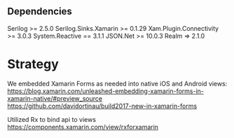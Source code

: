 ## Dependencies

Serilog >= 2.5.0
Serilog.Sinks.Xamarin >= 0.1.29
Xam.Plugin.Connectivity >= 3.0.3
System.Reactive == 3.1.1
JSON.Net >= 10.0.3
Realm => 2.1.0

# Strategy
We embedded Xamarin Forms as needed into native iOS and Android views:
https://blog.xamarin.com/unleashed-embedding-xamarin-forms-in-xamarin-native/#preview_source
https://github.com/davidortinau/build2017-new-in-xamarin-forms

Utilized Rx to bind api to views
https://components.xamarin.com/view/rxforxamarin

